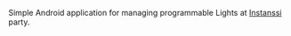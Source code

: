 Simple Android application for managing programmable Lights at [Instanssi][] party.


[Instanssi]: http://instanssi.org

